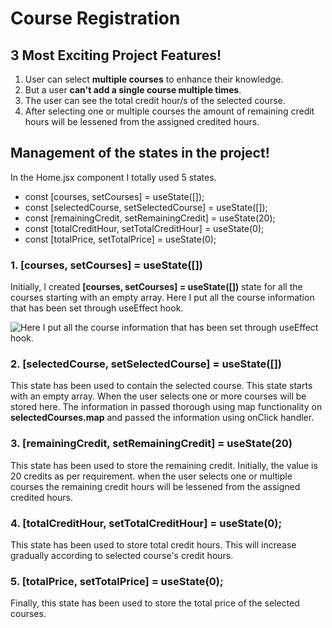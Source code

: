 # Course Registration

## 3 Most Exciting Project Features!
1. User can select **multiple courses** to enhance their knowledge.
2. But a user **can't add a single course multiple times**.
3. The user can see the total credit hour/s of the selected course.
4. After selecting one or multiple courses the amount of remaining credit hours will be lessened from the assigned credited hours.

## Management of the states in the project!
In the Home.jsx component I totally used 5 states.
* const [courses, setCourses] = useState([]);
* const [selectedCourse, setSelectedCourse] = useState([]);
* const [remainingCredit, setRemainingCredit] = useState(20);
* const [totalCreditHour, setTotalCreditHour] = useState(0);
* const [totalPrice, setTotalPrice] = useState(0);

### 1. [courses, setCourses] = useState([])
Initially, I created **[courses, setCourses] = useState([])** state for all the courses starting with an empty array. Here I put all the course information that has been set through useEffect hook.

![Here I put all the course information that has been set through useEffect hook.](https://i.ibb.co/DGTpfky/use-State-for-courses.png)

### 2. [selectedCourse, setSelectedCourse] = useState([])
This state has been used to contain the selected course. This state starts with an empty array. When the user selects one or more courses will be stored here. The information in passed thorough using map functionality on **selectedCourses.map** and passed the information using onClick handler.

### 3. [remainingCredit, setRemainingCredit] = useState(20)
This state has been used to store the remaining credit. Initially, the value is 20 credits as per requirement. when the user selects one or multiple courses the remaining credit hours will be lessened from the assigned credited hours.

### 4. [totalCreditHour, setTotalCreditHour] = useState(0);
This state has been used to store total credit hours. This will increase gradually according to selected course's credit hours.

### 5. [totalPrice, setTotalPrice] = useState(0);
Finally, this state has been used to store the total price of the selected courses.